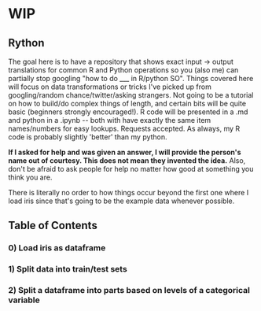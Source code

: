 # WIP

## Rython
 
The goal here is to have a repository that shows exact input -> output translations for common R and Python operations so you (also me) can partially stop googling "how to do ___ in R/python SO". Things covered here will focus on data transformations or tricks I've picked up from googling/random chance/twitter/asking strangers. Not going to be a tutorial on how to build/do complex things of length, and certain bits will be quite basic (beginners strongly encouraged!). R code will be presented in a .md and python in a .ipynb -- both with have exactly the same item names/numbers for easy lookups. Requests accepted. As always, my R code is probably slightly 'better' than my python.

**If I asked for help and was given an answer, I will provide the person's name out of courtesy. This does not mean they invented the idea.** Also, don't be afraid to ask people for help no matter how good at something you think you are.

There is literally no order to how things occur beyond the first one where I load iris since that's going to be the example data whenever possible.

## Table of Contents

### 0) Load iris as dataframe
### 1) Split data into train/test sets
### 2) Split a dataframe into parts based on levels of a categorical variable
